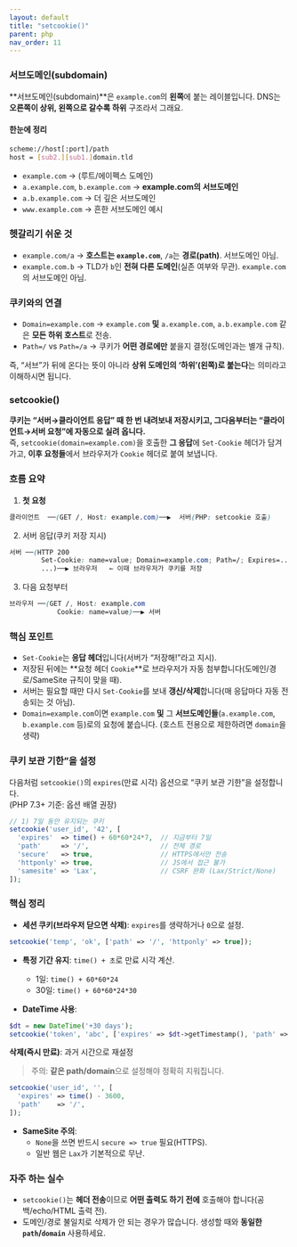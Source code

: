 ```yaml
---
layout: default
title: "setcookie()"
parent: php
nav_order: 11
---
```



### 서브도메인(subdomain)
**서브도메인(subdomain)**은 `example.com`의 **왼쪽**에 붙는 레이블입니다. DNS는 **오른쪽이 상위, 왼쪽으로 갈수록 하위** 구조라서 그래요.

#### 한눈에 정리

```bash
scheme://host[:port]/path
host = [sub2.][sub1.]domain.tld

```

- `example.com` → (루트/에이펙스 도메인)    
- `a.example.com`, `b.example.com` → **example.com의 서브도메인**    
- `a.b.example.com` → 더 깊은 서브도메인    
- `www.example.com` → 흔한 서브도메인 예시    

### 헷갈리기 쉬운 것

- `example.com/a` → **호스트는 `example.com`**, `/a`는 **경로(path)**. 서브도메인 아님.    
- `example.com.b` → TLD가 `b`인 **전혀 다른 도메인**(실존 여부와 무관). `example.com`의 서브도메인 아님.    

### 쿠키와의 연결

- `Domain=example.com` → `example.com` **및** `a.example.com`, `a.b.example.com` 같은 **모든 하위 호스트**로 전송.    
- `Path=/` vs `Path=/a` → 쿠키가 **어떤 경로에만** 붙을지 결정(도메인과는 별개 규칙).    

즉, “서브”가 뒤에 온다는 뜻이 아니라 **상위 도메인의 ‘하위’(왼쪽)로 붙는다**는 의미라고 이해하시면 됩니다.

### setcookie()

**쿠키는 “서버→클라이언트 응답” 때 한 번 내려보내 저장시키고, 그다음부터는 “클라이언트→서버 요청”에 자동으로 실려 옵니다.**  
즉, `setcookie(domain=example.com)`을 호출한 **그 응답**에 `Set-Cookie` 헤더가 담겨 가고, **이후 요청들**에서 브라우저가 `Cookie` 헤더로 붙여 보냅니다.

### 흐름 요약

1. **첫 요청**

```scss
클라이언트  ──(GET /, Host: example.com)──▶  서버(PHP: setcookie 호출)

```

2. 서버 응답(쿠키 저장 지시)

``` scss
서버 ──(HTTP 200
        Set-Cookie: name=value; Domain=example.com; Path=/; Expires=...
        ...)──▶ 브라우저   ← 이때 브라우저가 쿠키를 저장

```

3. 다음 요청부터

```scss
브라우저 ──(GET /, Host: example.com
            Cookie: name=value)──▶ 서버

```

### 핵심 포인트

- `Set-Cookie`는 **응답 헤더**입니다(서버가 “저장해!”라고 지시).    
- 저장된 뒤에는 **요청 헤더 `Cookie`**로 브라우저가 자동 첨부합니다(도메인/경로/SameSite 규칙이 맞을 때).    
- 서버는 필요할 때만 다시 `Set-Cookie`를 보내 **갱신/삭제**합니다(매 응답마다 자동 전송되는 것 아님).    
- `Domain=example.com`이면 `example.com` **및** 그 **서브도메인들**(`a.example.com`, `b.example.com` 등)로의 요청에 붙습니다. (호스트 전용으로 제한하려면 `domain`을 생략)


### 쿠키 보관 기한”을 설정

다음처럼 `setcookie()`의 `expires`(만료 시각) 옵션으로 “쿠키 보관 기한”을 설정합니다.  
(PHP 7.3+ 기준: 옵션 배열 권장)

```php
// 1) 7일 동안 유지되는 쿠키
setcookie('user_id', '42', [
  'expires'  => time() + 60*60*24*7,  // 지금부터 7일
  'path'     => '/',                  // 전체 경로
  'secure'   => true,                 // HTTPS에서만 전송
  'httponly' => true,                 // JS에서 접근 불가
  'samesite' => 'Lax',                // CSRF 완화 (Lax/Strict/None)
]);

```

### 핵심 정리

- **세션 쿠키(브라우저 닫으면 삭제)**: `expires`를 생략하거나 `0`으로 설정.

```php
setcookie('temp', 'ok', ['path' => '/', 'httponly' => true]);

```

- **특정 기간 유지**: `time() + 초`로 만료 시각 계산.    
    - 1일: `time() + 60*60*24`        
    - 30일: `time() + 60*60*24*30`

- **DateTime 사용**:

```php
$dt = new DateTime('+30 days');
setcookie('token', 'abc', ['expires' => $dt->getTimestamp(), 'path' => '/']);

```

**삭제(즉시 만료)**: 과거 시간으로 재설정

> 주의: **같은 path/domain**으로 설정해야 정확히 지워집니다.

```php
setcookie('user_id', '', [
  'expires' => time() - 3600,
  'path'    => '/',
]);

```

- **SameSite 주의**:    
    - `None`을 쓰면 반드시 `secure => true` 필요(HTTPS).        
    - 일반 웹은 `Lax`가 기본적으로 무난.        

### 자주 하는 실수

- `setcookie()`는 **헤더 전송**이므로 **어떤 출력도 하기 전에** 호출해야 합니다(공백/echo/HTML 출력 전).    
- 도메인/경로 불일치로 삭제가 안 되는 경우가 많습니다. 생성할 때와 **동일한 `path`/`domain`** 사용하세요.



